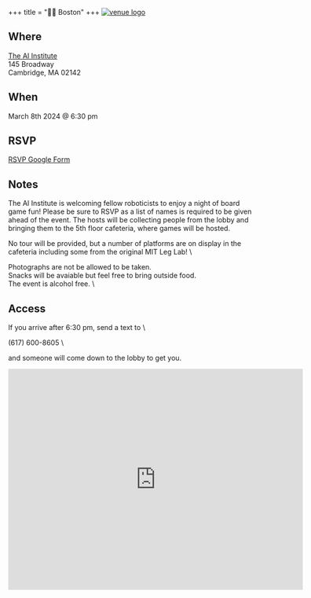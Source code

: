 +++
title = "🫘🌆 Boston"
+++
<a href="https://theaiinstitute.com/">![venue logo](/images/logos/ai-flowers.png)</a>

## Where
<a href="https://theaiinstitute.com/">The AI Institute</a> \
145 Broadway \
Cambridge, MA 02142

## When
March 8th 2024 @ 6:30 pm

## RSVP
<a href="https://forms.gle/BuDfRfCcsyt7WJMr9">RSVP Google Form</a>

## Notes
The AI Institute is welcoming fellow roboticists to enjoy a night of board game fun!
Please be sure to RSVP as a list of names is required to be given ahead of the event.
The hosts will be collecting people from the lobby and bringing them to the 5th floor cafeteria, where games will be hosted.

No tour will be provided, but a number of platforms are on display in the cafeteria including some from the original MIT Leg Lab! \

Photographs are not be allowed to be taken. \
Snacks will be avaiable but feel free to bring outside food. \
The event is alcohol free. \

## Access
If you arrive after 6:30 pm, send a text to \

(617) 600-8605 \

and someone will come down to the lobby to get you.

<iframe src="https://www.google.com/maps/embed?pb=!1m18!1m12!1m3!0d2947.9511403839924!2d-71.09149918781473!3d42.36488053467625!2m3!1f0!2f0!3f0!3m2!1i1024!2i768!4f13.1!3m3!1m2!1s0x89e370ae56c77775%3A0x6f67dbaf689fcdac!2s145%20Broadway%2C%20Cambridge%2C%20MA%2002142!5e0!3m2!1sen!2sus!4v1708117302665!5m2!1sen!2sus" width="600" height="450" style="border:0;" allowfullscreen="" loading="lazy" referrerpolicy="no-referrer-when-downgrade"></iframe>

